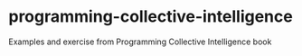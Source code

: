 # programming-collective-intelligence
Examples and exercise from Programming Collective Intelligence book

